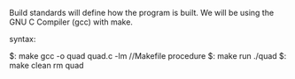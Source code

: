 Build standards will define how the program is built.
We will be using the GNU C Compiler (gcc) with make.

syntax:

 $: make
	gcc -o quad quad.c -lm		//Makefile procedure
 $: make run
	./quad
 $: make clean
	rm quad

